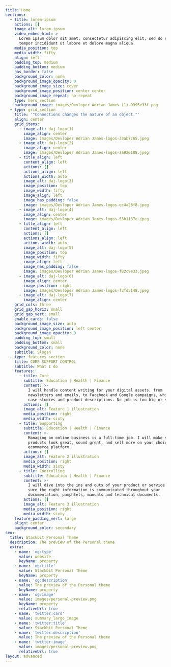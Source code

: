 ```yaml
---
title: Home
sections:
  - title: lorem-ipsum
    actions: []
    image_alt: lorem-ipsum
    video_embed_html: >-
      Lorem ipsum dolor sit amet, consectetur adipiscing elit, sed do eiusmod
      tempor incididunt ut labore et dolore magna aliqua.
    media_position: top
    media_width: fifty
    align: left
    padding_top: medium
    padding_bottom: medium
    has_border: false
    background_color: none
    background_image_opacity: 0
    background_image_size: cover
    background_image_position: center center
    background_image_repeat: no-repeat
    type: hero_section
    background_image: images/Devloper Adrian James (1)-9395e33f.png
  - type: grid_section
    title: '"Connections changes the nature of an object."'
    align: center
    grid_items:
      - image_alt: daj-logo(1)
        image_align: center
        image: images/Devloper Adrian James-logos-33ab7c65.jpeg
      - image_alt: daj-logo(2)
        image_align: center
        image: images/Devloper Adrian James-logos-2a926188.jpeg
      - title_align: left
        content_align: left
        actions: []
        actions_align: left
        actions_width: auto
        image_alt: daj-logo(3)
        image_position: top
        image_width: fifty
        image_align: left
        image_has_padding: false
        image: images/Devloper Adrian James-logos-ec4a26f8.jpeg
      - image_alt: daj-logo(4)
        image_align: center
        image: images/Devloper Adrian James-logos-53b1137e.jpeg
      - title_align: left
        content_align: left
        actions: []
        actions_align: left
        actions_width: auto
        image_alt: daj-logo(5)
        image_position: top
        image_width: fifty
        image_align: left
        image_has_padding: false
        image: images/Devloper Adrian James-logos-f82c9e33.jpeg
      - image_alt: daj-logo(6)
        image_align: center
        image_position: right
        image: images/Devloper Adrian James-logos-f3fd5148.jpeg
      - image_alt: daj-logo(7)
        image_align: center
    grid_cols: three
    grid_gap_horiz: small
    grid_gap_vert: small
    enable_cards: false
    background_image_size: auto
    background_image_position: left center
    background_image_opacity: 0
    padding_top: small
    padding_bottom: small
    background_color: none
    subtitle: Slogan
  - type: features_section
    title: CORE SUPPORT CONTROL
    subtitle: What I do
    features:
      - title: Core
        subtitle: Education | Health | Finance
        content: >-
          I will handle content writing for your digital assets, from
          newsletters and emails, to Facebook and Google campaigns, whitepapers,
          case studies and product descriptions. No job is too big or small!
        actions: []
        image_alt: Feature 1 illustration
        media_position: right
        media_width: sixty
      - title: Supporting
        subtitle: Education | Health | Finance
        content: >-
          Managing an online business is a full-time job. I will make sure your
          products look great, sound great, and sell more on your choice of
          ecommerce platform.
        actions: []
        image_alt: Feature 2 illustration
        media_position: right
        media_width: sixty
      - title: Controlling
        subtitle: Education | Health | Finance
        content: >-
          I will dive into the ins and outs of your product or service and make
          sure the right information is communicated throughout your
          documentation, pamphlets, manuals and technical documents.
        actions: []
        image_alt: Feature 3 illustration
        media_position: right
        media_width: sixty
    feature_padding_vert: large
    align: center
    background_color: secondary
seo:
  title: Stackbit Personal Theme
  description: The preview of the Personal theme
  extra:
    - name: 'og:type'
      value: website
      keyName: property
    - name: 'og:title'
      value: Stackbit Personal Theme
      keyName: property
    - name: 'og:description'
      value: The preview of the Personal theme
      keyName: property
    - name: 'og:image'
      value: images/personal-preview.png
      keyName: property
      relativeUrl: true
    - name: 'twitter:card'
      value: summary_large_image
    - name: 'twitter:title'
      value: Stackbit Personal Theme
    - name: 'twitter:description'
      value: The preview of the Personal theme
    - name: 'twitter:image'
      value: images/personal-preview.png
      relativeUrl: true
layout: advanced
---
```

